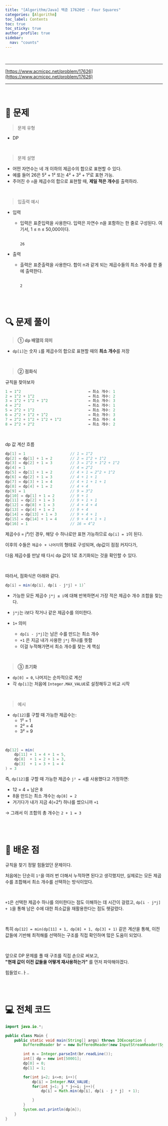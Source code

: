 ```yaml
---
title: "[Algorithm/Java] 백준 17626번 - Four Squares"
categories: [Algorithm]
toc_label: Contents
toc: true
toc_sticky: true
author_profile: true
sidebar:
  nav: "counts"
---
```


<br>

---

[https://www.acmicpc.net/problem/17626](https://www.acmicpc.net/problem/17626)

---

<br>

# 📌 문제

> 문제 유형

- DP

<br>

> 문제 설명

- 어떤 자연수는 네 개 이하의 제곱수의 합으로 표현할 수 있다.
- 예를 들어 26은 5² + 1² 또는 4² + 3² + 1²로 표현 가능.
- 주어진 수 `n`을 제곱수의 합으로 표현할 때, **제일 적은 개수**를 출력하라.

<br>

> 입출력 예시

- 입력

  - 입력은 표준입력을 사용한다. 입력은 자연수 n을 포함하는 한 줄로 구성된다. 여기서, 1 ≤ n ≤ 50,000이다.<br><br>

    ```
    26
    ```

- 출력
  - 출력은 표준출력을 사용한다. 합이 n과 같게 되는 제곱수들의 최소 개수를 한 줄에 출력한다.<br><br>
    ```
    2
    ```

<br><br>

# 🔍 문제 풀이

> **① dp 배열의 의미**

- `dp[i]`는 숫자 `i`를 제곱수의 합으로 표현할 때의 **최소 개수**를 저장

<br>

> **② 점화식**

규칙을 찾아보자

```java
1 = 1^2                              → 최소 개수: 1
2 = 1^2 + 1^2                        → 최소 개수: 2
3 = 1^2 + 1^2 + 1^2                  → 최소 개수: 3
4 = 2^2                              → 최소 개수: 1
5 = 2^2 + 1^2                        → 최소 개수: 2
6 = 2^2 + 1^2 + 1^2                  → 최소 개수: 3
7 = 2^2 + 1^2 + 1^2 + 1^2            → 최소 개수: 4
8 = 2^2 + 2^2                        → 최소 개수: 2
```

<br>

dp 값 계산 흐름

```java
dp[1] = 1                    // 1 = 1^2
dp[2] = dp[1] + 1 = 2        // 2 = 1^2 + 1^2
dp[3] = dp[2] + 1 = 3        // 3 = 1^2 + 1^2 + 1^2
dp[4] = 1                    // 4 = 2^2
dp[5] = dp[1] + 1 = 2        // 4 + 1 = 2^2 + 1^2
dp[6] = dp[2] + 1 = 3        // 4 + 1 + 1
dp[7] = dp[3] + 1 = 4        // 4 + 1 + 1 + 1
dp[8] = dp[4] + 1 = 2        // 4 + 4
dp[9] = 1                    // 9 = 3^2
dp[10] = dp[1] + 1 = 2       // 9 + 1
dp[11] = dp[2] + 1 = 3       // 9 + 1 + 1
dp[12] = dp[8] + 1 = 3       // 4 + 4 + 4
dp[13] = dp[4] + 1 = 2       // 9 + 4
dp[14] = dp[13] + 1 = 3      // 9 + 4 + 1
dp[15] = dp[14] + 1 = 4      // 9 + 4 + 1 + 1
dp[16] = 1                   // 16 = 4^2
```

제곱수(i = j²)인 경우, 해당 수 하나로만 표현 가능하므로 `dp[i] = 1`이 된다.

이후의 수들은 `제곱수 + 나머지`의 형태로 구성되며, dp값이 점점 커지다가,

다음 제곱수를 만날 때 다시 dp 값이 1로 초기화되는 것을 확인할 수 있다.

<br>

따라서, 점화식은 아래와 같다.

```java
dp[i] = min(dp[i], dp[i - j*j] + 1)`
```

- 가능한 모든 제곱수 `j*j ≤ i`에 대해 반복하면서 가장 적은 제곱수 개수 조합을 찾는다.
- `j*j`는 i보다 작거나 같은 제곱수를 의미한다.

- `1+` 의미
  - `dp[i - j*j]`는 남은 수를 만드는 최소 개수
  - `+1` 은 지금 내가 사용한 `j*j` 하나를 뜻함
  - 이걸 누적해가면서 최소 개수를 찾는 게 핵심

<br>

> **③ 초기화**

- `dp[0] = 0`, 나머지는 순차적으로 계산
- 각 `dp[i]`는 처음에 `Integer.MAX_VALUE`로 설정해두고 비교 시작

<br>

> 예시

- `dp[12]`를 구할 때 가능한 제곱수는:
  - 1² = 1
  - 2² = 4
  - 3² = 9

<br>

```java
dp[12] = min(
    dp[11] + 1 = 4 + 1 = 5,
    dp[8]  + 1 = 2 + 1 = 3,
    dp[3]  + 1 = 3 + 1 = 4
) = 3
```

즉, `dp[12]`를 구할 때 가능한 제곱수 `j² = 4`를 사용했다고 가정하면:

- 12 = 4 + 남은 8
- 8을 만드는 최소 개수는 `dp[8] = 2`
- 거기다가 내가 지금 4(=2²) 하나를 썼으니까 `+1`

→ 그래서 이 조합의 총 개수는 `2 + 1 = 3`

<br><br>

# 📌 배운 점

규칙을 찾기 정말 힘들었던 문제이다.

처음에는 단순히 `1²`을 여러 번 더해서 누적하면 된다고 생각했지만,
실제로는 모든 제곱수를 조합해서 최소 개수를 선택하는 방식이었다.

<br>

`+1`은 선택한 제곱수 하나를 의미한다는 점도 이해하는 데 시간이 걸렸고,
`dp[i - j*j] + 1`을 통해 남은 수에 대한 최소값을 재활용한다는 점도 헷갈렸다.

<br>

특히 `dp[12] = min(dp[11] + 1, dp[8] + 1, dp[3] + 1)` 같은 계산을 통해,
이전 값들에 기반해 최적해를 선택하는 구조를 직접 확인하며 많은 도움이 되었다.

<br>

앞으로 DP 문제를 풀 때 구조를 직접 손으로 써보고,<br>
**"현재 값이 이전 값들을 어떻게 재사용하는가"** 를 먼저 파악해야겠다.

힘들었ㄷ.ㅏ..

<br><br>

# 💻 전체 코드

```java
import java.io.*;

public class Main {
    public static void main(String[] args) throws IOException {
        BufferedReader br = new BufferedReader(new InputStreamReader(System.in));

        int n = Integer.parseInt(br.readLine());
        int[] dp = new int[50001];
        dp[0] = 0;
        dp[1] = 1;

        for(int i=2; i<=n; i++){
            dp[i] = Integer.MAX_VALUE;
            for(int j=1; j * j<=i; j++){
                dp[i] = Math.min(dp[i], dp[i - j * j]  + 1);

            }
        }
        System.out.println(dp[n]);
    }
}
```

<br>
